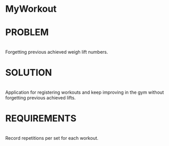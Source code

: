 # MyWorkout
<h1>PROBLEM</h1>
<br>
Forgetting previous achieved weigh lift numbers.

<h1>SOLUTION</h1>
<br>
Application for registering workouts and keep improving in the gym without forgetting previous achieved lifts.

<h1>REQUIREMENTS</h1>
<br>
Record repetitions per set for each workout.
